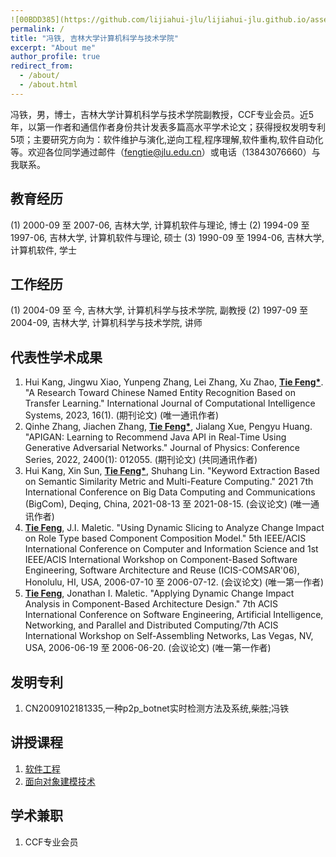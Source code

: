 ```yaml
---
![00BDD385](https://github.com/lijiahui-jlu/lijiahui-jlu.github.io/assets/149639643/89846308-81d3-4d8e-8f26-7f4f3d8bc4c4)
permalink: /
title: "冯铁, 吉林大学计算机科学与技术学院"
excerpt: "About me"
author_profile: true
redirect_from: 
  - /about/
  - /about.html
---
```


冯铁，男，博士，吉林大学计算机科学与技术学院副教授，CCF专业会员。近5年，以第一作者和通信作者身份共计发表多篇高水平学术论文；获得授权发明专利5项；主要研究方向为：软件维护与演化,逆向工程,程序理解,软件重构,软件自动化等。欢迎各位同学通过邮件（fengtie@jlu.edu.cn）或电话（13843076660）与我联系。

## 教育经历
(1) 2000-09 至 2007-06, 吉林大学, 计算机软件与理论, 博士
(2) 1994-09 至 1997-06, 吉林大学, 计算机软件与理论, 硕士
(3) 1990-09 至 1994-06, 吉林大学, 计算机软件, 学士

## 工作经历
(1) 2004-09 至 今, 吉林大学, 计算机科学与技术学院, 副教授
(2) 1997-09 至 2004-09, 吉林大学, 计算机科学与技术学院, 讲师

## 代表性学术成果
1. Hui Kang, Jingwu Xiao, Yunpeng Zhang, Lei Zhang, Xu Zhao, __<u>Tie Feng*</u>__. "A Research Toward Chinese Named Entity Recognition Based on Transfer Learning." International Journal of Computational Intelligence Systems, 2023, 16(1). (期刊论文) (唯一通讯作者)
2. Qinhe Zhang, Jiachen Zhang, __<u>Tie Feng*</u>__, Jialang Xue, Pengyu Huang. "APIGAN: Learning to Recommend Java API in Real-Time Using Generative Adversarial Networks." Journal of Physics: Conference Series, 2022, 2400(1): 012055. (期刊论文) (共同通讯作者)
3. Hui Kang, Xin Sun, __<u>Tie Feng*</u>__, Shuhang Lin. "Keyword Extraction Based on Semantic Similarity Metric and Multi-Feature Computing." 2021 7th International Conference on Big Data Computing and Communications (BigCom), Deqing, China, 2021-08-13 至 2021-08-15. (会议论文) (唯一通讯作者)
4. __<u>Tie Feng</u>__, J.I. Maletic. "Using Dynamic Slicing to Analyze Change Impact on Role Type based Component Composition Model." 5th IEEE/ACIS International Conference on Computer and Information Science and 1st IEEE/ACIS International Workshop on Component-Based Software Engineering, Software Architecture and Reuse (ICIS-COMSAR'06), Honolulu, HI, USA, 2006-07-10 至 2006-07-12. (会议论文) (唯一第一作者)
5. __<u>Tie Feng</u>__, Jonathan I. Maletic. "Applying Dynamic Change Impact Analysis in Component-Based Architecture Design." 7th ACIS International Conference on Software Engineering, Artificial Intelligence, Networking, and Parallel and Distributed Computing/7th ACIS International Workshop on Self-Assembling Networks, Las Vegas, NV, USA, 2006-06-19 至 2006-06-20. (会议论文) (唯一第一作者)


## 发明专利
1. CN2009102181335,一种p2p_botnet实时检测方法及系统,柴胜;冯铁

## 讲授课程
1. [软件工程](https://ccst.jlu.edu.cn/info/1059/3330.htm)
2. [面向对象建模技术](https://ccst.jlu.edu.cn/info/1059/3406.htm) 


## 学术兼职
1. CCF专业会员
